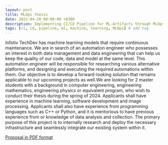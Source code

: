 ```yaml
---
layout: post
title: MLOps thesis
date: 2022-04-20 00:00:00 +0300
description: Implementing CI/CD Pipeline for ML-Artifacts through MLOps
tags: [ci, cd, pipeline, ml, machine, learning, MLOps] # add tag
---
```


Infotiv TechDev has machine learning models
that require continuous maintenance. We are in
search of an automation engineer who
possesses an interest in both data management
and data engineering that can help us keep the
quality of our code, data and model at the same
level. This automation engineer will be
responsible for researching various alternative
platforms, and designing and executing the
required automations within them. Our
objective is to develop a forward-looking
solution that remains applicable to our
upcoming projects as well.We are looking for 2 master students with a
background in computer engineering,
engineering mathematics, engineering physics or
equivalent program, who wish to conduct their
thesis during the spring of 2024. Applicants shall
have experience in machine learning, software
development and image processing. Applicants
shall also have experience from programming
languages such as C++ or Python, and it is
meritorious to have previous experience from or
knowledge of data analysis and collection.
The primary purpose of this project is to
internally research and deploy the necessary
infrastructure and seamlessly integrate our
existing system within it.

[Proposal in PDF format](/assets/pdf/Implementing-CICD-pipeline-for-ML-artifacts-through-MLOps.pdf)
